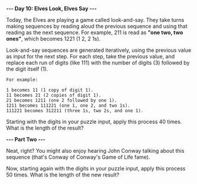 **--- Day 10: Elves Look, Elves Say ---**

Today, the Elves are playing a game called look-and-say. They take turns making sequences by reading aloud the previous
sequence and using that reading as the next sequence. For example, 211 is read as **"one two, two ones"**, which
becomes 1221 (1 2, 2 1s).

Look-and-say sequences are generated iteratively, using the previous value as input for the next step. For each step,
take the previous value, and replace each run of digits (like 111) with the number of digits (3) followed by the digit
itself (1).

```
For example:

1 becomes 11 (1 copy of digit 1).
11 becomes 21 (2 copies of digit 1).
21 becomes 1211 (one 2 followed by one 1).
1211 becomes 111221 (one 1, one 2, and two 1s).
111221 becomes 312211 (three 1s, two 2s, and one 1).
```

Starting with the digits in your puzzle input, apply this process 40 times.
What is the length of the result?

**--- Part Two ---**

Neat, right? You might also enjoy hearing John Conway talking about this sequence
(that's Conway of Conway's Game of Life fame).

Now, starting again with the digits in your puzzle input, apply this process 50 times. What is the length of the
new result?